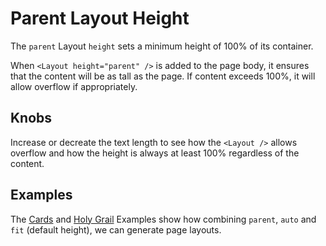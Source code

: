 # Parent Layout Height

The `parent` Layout `height` sets a minimum height of 100% of its container.

When `<Layout height="parent" />` is added to the page body, it ensures that the content will be as tall as the page. If content exceeds 100%, it will allow overflow if appropriately.

## Knobs

Increase or decreate the text length to see how the `<Layout />` allows overflow and how the height is always at least 100% regardless of the content.

## Examples

The [Cards](https://obartra.github.io/reflex/?selectedKind=%20Examples&selectedStory=Cards) and [Holy Grail](https://obartra.github.io/reflex/?selectedKind=%20Examples&selectedStory=Holy%20Grail) Examples show how combining `parent`, `auto` and `fit` (default height), we can generate page layouts.
